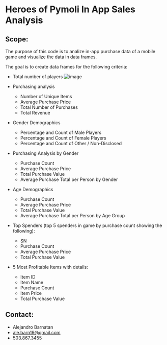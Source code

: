 # Heroes of Pymoli In App Sales Analysis 

## Scope:
The purpose of this code is to analize in-app purchase data of a mobile game and visualize the data in data frames. 

The goal is to create data frames for the following criteria:  
- Total number of players 
![image](https://user-images.githubusercontent.com/70718724/119277509-01f20b00-bbd5-11eb-9a90-2ae5ffccfd9d.png)




- Purchasing analysis
	- Number of Unique Items
	- Average Purchase Price
	- Total Number of Purchases
	- Total Revenue

- Gender Demographics
	- Percentage and Count of Male Players
	- Percentage and Count of Female Players
	- Percentage and Count of Other / Non-Disclosed

- Purchasing Analysis by Gender
	- Purchase Count
	- Average Purchase Price
	- Total Purchase Value
	- Average Purchase Total per Person by Gender

- Age Demographics
	- Purchase Count
	- Average Purchase Price
	- Total Purchase Value	
	- Average Purchase Total per Person by Age Group

- Top Spenders (top 5 spenders in game by purchase count showing the following):
	- SN
	- Purchase Count
	- Average Purchase Price
	- Total Purchase Value

- 5 Most Profitable Items with details:
	- Item ID
	- Item Name
	- Purchase Count
	- Item Price
	- Total Purchase Value

## Contact:
- Alejandro Barnatan
- ale.barn19@gmail.com
- 503.867.3455

